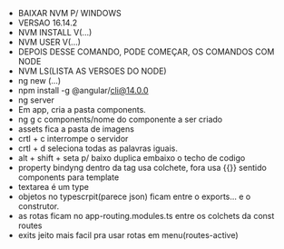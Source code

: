 * BAIXAR NVM P/ WINDOWS
* VERSAO 16.14.2
* NVM INSTALL V(...)
* NVM USER V(...)
* DEPOIS DESSE COMANDO, PODE COMEÇAR, OS COMANDOS COM NODE 
* NVM LS(LISTA AS VERSOES DO NODE)
* ng new (...)
* npm install -g @angular/cli@14.0.0
* ng server
* Em app, cria a pasta components.
* ng g c components/nome do componente a ser criado
* assets fica a pasta de imagens
* crtl + c interrompe o servidor
* crtl + d seleciona todas as palavras iguais.
* alt + shift + seta p/ baixo duplica embaixo o techo de codigo
* property bindyng dentro da tag usa colchete, fora usa {{}} sentido components para template
* textarea é um type
* objetos no typescrpit(parece json) ficam entre o exports... e o construtor.
* as rotas ficam no app-routing.modules.ts entre os colchets da const routes
* exits jeito mais facil pra usar rotas em menu(routes-active)


